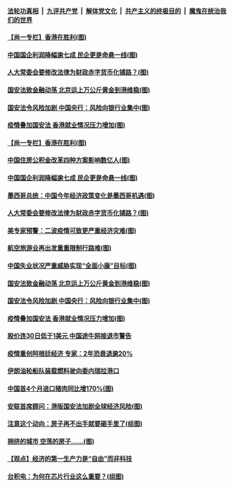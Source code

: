####  [法轮功真相](../../../../basic/blob/master/README.md?t=05261201) &nbsp;|&nbsp; [九评共产党](../../../../9ping.md/blob/master/README.md?t=05261201) &nbsp;|&nbsp; [解体党文化](../../../../jtdwh.md/blob/master/README.md?t=05261201)  &nbsp;|&nbsp; [共产主义的终极目的](../../../../gczydzjmd.md/blob/master/README.md?t=05261201) &nbsp;|&nbsp; [魔鬼在统治我们的世界](../../../../mgztzwmdsj.md/blob/master/README.md?t=05261201) 

#### [【尚一专栏】香港在胜利(图)](../pages/p5/934460.md?t=05261201) 

#### [中国国企利润降幅逾七成 民企更是命悬一线(图)](../pages/p5/934412.md?t=05261201) 

#### [人大常委会要修改法律为财政赤字货币化铺路？(图)](../pages/p5/934406.md?t=05261201) 

#### [国安法致金融动荡 北京运上万公斤黄金到港维稳(图)](../pages/p5/934401.md?t=05261201) 

#### [国安法令风险加剧 中国央行：风险向银行业集中(图)](../pages/p5/934390.md?t=05261201) 

#### [疫情叠加国安法 香港就业情况压力增加(图)](../pages/p5/934363.md?t=05261201) 

#### [【尚一专栏】香港在胜利(图)](../pages/p5/934460.md?t=05261201) 

#### [中国住房公积金改革四种方案影响数亿人(图)](../pages/p5/934432.md?t=05261201) 

#### [中国国企利润降幅逾七成 民企更是命悬一线(图)](../pages/p5/934412.md?t=05261201) 

#### [墨西哥总统：中国今年经济政策变化是墨西哥机遇(图)](../pages/p5/934456.md?t=05261201) 

#### [人大常委会要修改法律为财政赤字货币化铺路？(图)](../pages/p5/934406.md?t=05261201) 

#### [美专家预警：二波疫情可致更严重经济灾难(图)](../pages/p5/934451.md?t=05261201) 

#### [航空旅游业再出发重重限制行路难(图)](../pages/p5/934447.md?t=05261201) 

#### [中国失业状况严重威胁实现“全面小康”目标(图)](../pages/p5/934442.md?t=05261201) 

#### [国安法致金融动荡 北京运上万公斤黄金到港维稳(图)](../pages/p5/934401.md?t=05261201) 

#### [国安法令风险加剧 中国央行：风险向银行业集中(图)](../pages/p5/934390.md?t=05261201) 

#### [疫情叠加国安法 香港就业情况压力增加(图)](../pages/p5/934363.md?t=05261201) 

#### [股价连30日低于1美元 中国途牛网接退市警告](../pages/p5/934386.md?t=05261201) 

#### [疫情重创阿根廷经济 专家：2年恐衰退逾20%](../pages/p5/934372.md?t=05261201) 

#### [伊朗油轮船队装载燃料驶向委内瑞拉港口](../pages/p5/934371.md?t=05261201) 

#### [中国首4个月进口猪肉同比增170%(图)](../pages/p5/934370.md?t=05261201) 

#### [安联首席顾问：港版国安法加剧全球经济风险(图)](../pages/p5/934364.md?t=05261201) 

#### [注意这个动向：房子再不出手就要砸手里了(组图)](../pages/p5/934340.md?t=05261201) 

#### [拥挤的城市 空荡的房子……(图)](../pages/p5/934335.md?t=05261201) 

#### [【观点】经济的第一生产力是“自由”而非科技](../pages/p5/934332.md?t=05261201) 

#### [台积电：为何在芯片行业这么重要？(组图)](../pages/p5/934327.md?t=05261201) 

